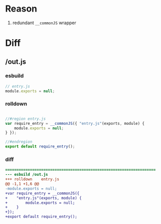 # Reason
1. redundant `__commonJS` wrapper
# Diff
## /out.js
### esbuild
```js
// entry.js
module.exports = null;
```
### rolldown
```js

//#region entry.js
var require_entry = __commonJS({ "entry.js"(exports, module) {
	module.exports = null;
} });

//#endregion
export default require_entry();

```
### diff
```diff
===================================================================
--- esbuild	/out.js
+++ rolldown	entry.js
@@ -1,1 +1,6 @@
-module.exports = null;
+var require_entry = __commonJS({
+    "entry.js"(exports, module) {
+        module.exports = null;
+    }
+});
+export default require_entry();

```